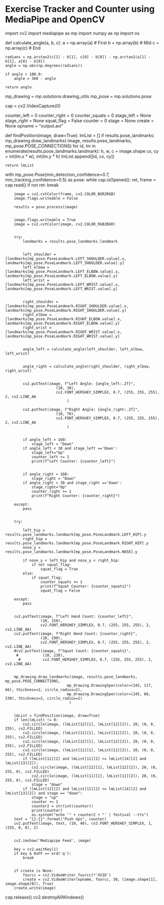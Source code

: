 # Exercise Tracker and Counter using MediaPipe and OpenCV
import cv2
import mediapipe as mp
import numpy as np
import os

def calculate_angle(a, b, c):
    a = np.array(a)  # First
    b = np.array(b)  # Mid
    c = np.array(c)  # End
    
    radians = np.arctan2(c[1] - b[1], c[0] - b[0]) - np.arctan2(a[1] - b[1], a[0] - b[0])
    angle = np.abs(np.degrees(radians))
    
    if angle > 180.0:
        angle = 360 - angle
        
    return angle 

mp_drawing = mp.solutions.drawing_utils
mp_pose = mp.solutions.pose


cap = cv2.VideoCapture(0)

counter_left = 0 
counter_right = 0 
counter_squats = 0
stage_left = None
stage_right = None
squat_flag = False
counter = 0
stage = None
create = None
opname = "output.avi"

def findPosition(image, draw=True):
    lmList = []
    if results.pose_landmarks:
        mp_drawing.draw_landmarks(
            image, results.pose_landmarks, mp_pose.POSE_CONNECTIONS)
        for id, lm in enumerate(results.pose_landmarks.landmark):
            h, w, c = image.shape
            cx, cy = int(lm.x * w), int(lm.y * h)
            lmList.append([id, cx, cy])
           
    return lmList

with mp_pose.Pose(min_detection_confidence=0.7, min_tracking_confidence=0.5) as pose:
    while cap.isOpened():
        ret, frame = cap.read()
        if not ret:
            break
        
        
        image = cv2.cvtColor(frame, cv2.COLOR_BGR2RGB)
        image.flags.writeable = False
      
        results = pose.process(image)
    
       
        image.flags.writeable = True
        image = cv2.cvtColor(image, cv2.COLOR_RGB2BGR)
        
        
        try:
            landmarks = results.pose_landmarks.landmark
            
            
            left_shoulder = [landmarks[mp_pose.PoseLandmark.LEFT_SHOULDER.value].x, landmarks[mp_pose.PoseLandmark.LEFT_SHOULDER.value].y]
            left_elbow = [landmarks[mp_pose.PoseLandmark.LEFT_ELBOW.value].x, landmarks[mp_pose.PoseLandmark.LEFT_ELBOW.value].y]
            left_wrist = [landmarks[mp_pose.PoseLandmark.LEFT_WRIST.value].x, landmarks[mp_pose.PoseLandmark.LEFT_WRIST.value].y]
            
           
            right_shoulder = [landmarks[mp_pose.PoseLandmark.RIGHT_SHOULDER.value].x, landmarks[mp_pose.PoseLandmark.RIGHT_SHOULDER.value].y]
            right_elbow = [landmarks[mp_pose.PoseLandmark.RIGHT_ELBOW.value].x, landmarks[mp_pose.PoseLandmark.RIGHT_ELBOW.value].y]
            right_wrist = [landmarks[mp_pose.PoseLandmark.RIGHT_WRIST.value].x, landmarks[mp_pose.PoseLandmark.RIGHT_WRIST.value].y]
            
            
            angle_left = calculate_angle(left_shoulder, left_elbow, left_wrist)
            
           
            angle_right = calculate_angle(right_shoulder, right_elbow, right_wrist)
            
            
            cv2.putText(image, f"Left Angle: {angle_left:.2f}", 
                           (10, 30), 
                           cv2.FONT_HERSHEY_SIMPLEX, 0.7, (255, 255, 255), 2, cv2.LINE_AA
                                )
            
            cv2.putText(image, f"Right Angle: {angle_right:.2f}", 
                           (10, 70), 
                           cv2.FONT_HERSHEY_SIMPLEX, 0.7, (255, 255, 255), 2, cv2.LINE_AA
                                )
            
            
            if angle_left > 160:
                stage_left = "Down"
            if angle_left < 30 and stage_left =='Down':
                stage_left="Up"
                counter_left += 1
                print(f"Left Counter: {counter_left}")
            
           
            if angle_right > 160:
                stage_right = "Down"
            if angle_right < 30 and stage_right =='Down':
                stage_right="Up"
                counter_right += 1
                print(f"Right Counter: {counter_right}")
                       
        except:
            pass

       
        try:
            
            left_hip = results.pose_landmarks.landmark[mp_pose.PoseLandmark.LEFT_HIP].y
            right_hip = results.pose_landmarks.landmark[mp_pose.PoseLandmark.RIGHT_HIP].y
            nose_y = results.pose_landmarks.landmark[mp_pose.PoseLandmark.NOSE].y

            if nose_y < left_hip and nose_y < right_hip:
                if not squat_flag:
                    squat_flag = True
            else:
                if squat_flag:
                    counter_squats += 1
                    print(f"Squat Counter: {counter_squats}")
                    squat_flag = False

        except:
            pass
        
       
        cv2.putText(image, f"Left Hand Count: {counter_left}", 
                    (10, 150), 
                    cv2.FONT_HERSHEY_SIMPLEX, 0.7, (255, 255, 255), 2, cv2.LINE_AA)
        cv2.putText(image, f"Right Hand Count: {counter_right}", 
                    (10, 190), 
                    cv2.FONT_HERSHEY_SIMPLEX, 0.7, (255, 255, 255), 2, cv2.LINE_AA)
        #cv2.putText(image, f"Squat Count: {counter_squats}", 
         #           (10, 230), 
          #          cv2.FONT_HERSHEY_SIMPLEX, 0.7, (255, 255, 255), 2, cv2.LINE_AA)

       
        mp_drawing.draw_landmarks(image, results.pose_landmarks, mp_pose.POSE_CONNECTIONS,
                                mp_drawing.DrawingSpec(color=(245, 117, 66), thickness=2, circle_radius=2), 
                                mp_drawing.DrawingSpec(color=(245, 66, 230), thickness=2, circle_radius=2) 
                                 )               
        
       
        lmList = findPosition(image, draw=True)
        if len(lmList) != 0:
            cv2.circle(image, (lmList[12][1], lmList[12][2]), 20, (0, 0, 255), cv2.FILLED)
            cv2.circle(image, (lmList[11][1], lmList[11][2]), 20, (0, 0, 255), cv2.FILLED)
            cv2.circle(image, (lmList[12][1], lmList[12][2]), 20, (0, 0, 255), cv2.FILLED)
            cv2.circle(image, (lmList[11][1], lmList[11][2]), 20, (0, 0, 255), cv2.FILLED)
            if (lmList[12][2] and lmList[11][2] >= lmList[14][2] and lmList[13][2]):
                cv2.circle(image, (lmList[12][1], lmList[12][2]), 20, (0, 255, 0), cv2.FILLED)
                cv2.circle(image, (lmList[11][1], lmList[11][2]), 20, (0, 255, 0), cv2.FILLED)
                stage = "down"
            if (lmList[12][2] and lmList[11][2] <= lmList[14][2] and lmList[13][2]) and stage == "down":
                stage = "up"
                counter += 1
                counter2 = str(int(counter))
                print(counter)
                os.system("echo '" + counter2 + "' | festival --tts")
        text = "{}:{}".format("Push Ups", counter)
        cv2.putText(image, text, (10, 40), cv2.FONT_HERSHEY_SIMPLEX, 1, (255, 0, 0), 2)
        
        
        cv2.imshow('Mediapipe Feed', image)

        key = cv2.waitKey(1)
        if key & 0xFF == ord('q'):
            break

    
        if create is None:
            fourcc = cv2.VideoWriter_fourcc(*'XVID')
            create = cv2.VideoWriter(opname, fourcc, 30, (image.shape[1], image.shape[0]), True)
        create.write(image)

cap.release()
cv2.destroyAllWindows()
